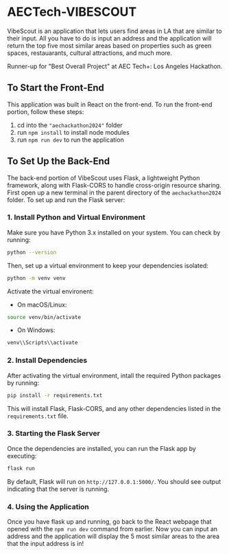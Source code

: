 # AECTech-VIBESCOUT
VibeScout is an application that lets users find areas in LA that are similar to their input. All you have to do is input an address and the application will return the top five most similar areas based on properties such as green spaces, restauarants, cultural attractions, and much more.

Runner-up for "Best Overall Project" at AEC Tech+: Los Angeles Hackathon.

## To Start the Front-End
This application was built in React on the front-end. To run the front-end portion, follow these steps:
1. cd into the `"aechackathon2024"` folder
2. run `npm install` to install node modules
3. run `npm run dev` to run the application

## To Set Up the Back-End
The back-end portion of VibeScout uses Flask, a lightweight Python framework, along with Flask-CORS to handle cross-origin resource sharing. First open up a new terminal in the parent directory of the `aechackathon2024` folder. To set up and run the Flask server:

### 1. Install Python and Virtual Environment

Make sure you have Python 3.x installed on your system. You can check by running:

```bash
python --version
```

Then, set up a virtual environment to keep your dependencies isolated:

```bash
python -m venv venv
```

Activate the virtual environent:

* On macOS/Linux:
```bash
source venv/bin/activate
```
* On Windows:
```bash
venv\\Scripts\\activate
```

### 2. Install Dependencies

After activating the virtual environment, intall the required Python packages by running: 
```bash
pip install -r requirements.txt
```
This will install Flask, Flask-CORS, and any other dependencies listed in the `requirements.txt` file.

### 3. Starting the Flask Server

Once the dependencies are installed, you can run the Flask app by executing:

```bash
flask run
```

By default, Flask will run on `http://127.0.0.1:5000/`. You should see output indicating that the server is running.


### 4. Using the Application

Once you have flask up and running, go back to the React webpage that opened with the `npm run dev` command from earlier. Now you can input an address and the application will display the 5 most similar areas to the area that the input address is in!
